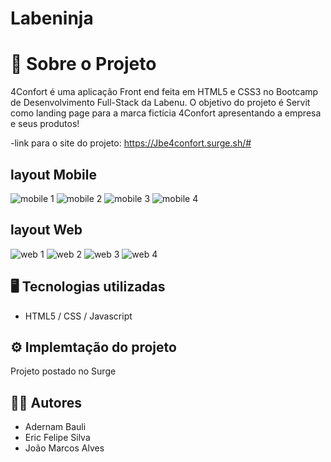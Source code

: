 

# Labeninja

# 📖 Sobre o Projeto
4Confort é uma aplicação Front end feita em HTML5 e CSS3 no Bootcamp de Desenvolvimento Full-Stack da Labenu. O objetivo do projeto é Servit como landing page para a marca fictícia 4Confort apresentando a empresa e seus produtos!

-link para o site do projeto:  https://Jbe4confort.surge.sh/#

## layout Mobile
![mobile 1](https://github.com/Jmaraguiar/Assets/blob/main/4Confort%20images/Captura%20de%20Tela%20(36).png) 
![mobile 2](https://github.com/Jmaraguiar/Assets/blob/main/4Confort%20images/Captura%20de%20Tela%20(37).png) 
![mobile 3](https://github.com/Jmaraguiar/Assets/blob/main/4Confort%20images/Captura%20de%20Tela%20(38).png)
![mobile 4](https://github.com/Jmaraguiar/Assets/blob/main/4Confort%20images/Captura%20de%20Tela%20(39).png)

## layout Web
![web 1](https://github.com/Jmaraguiar/Assets/blob/main/4Confort%20images/Captura%20de%20Tela%20(32).png) 
![web 2](https://github.com/Jmaraguiar/Assets/blob/main/4Confort%20images/Captura%20de%20Tela%20(33).png) 
![web 3](https://github.com/Jmaraguiar/Assets/blob/main/4Confort%20images/Captura%20de%20Tela%20(34).png)
![web 4](https://github.com/Jmaraguiar/Assets/blob/main/4Confort%20images/Captura%20de%20Tela%20(35).png)

## 🖥️ Tecnologias utilizadas
- HTML5 / CSS / Javascript

## ⚙️ Implemtação do projeto

Projeto postado no Surge 

## 🧑‍💻 Autores

- Adernam Bauli
- Eric Felipe Silva
- João Marcos Alves






